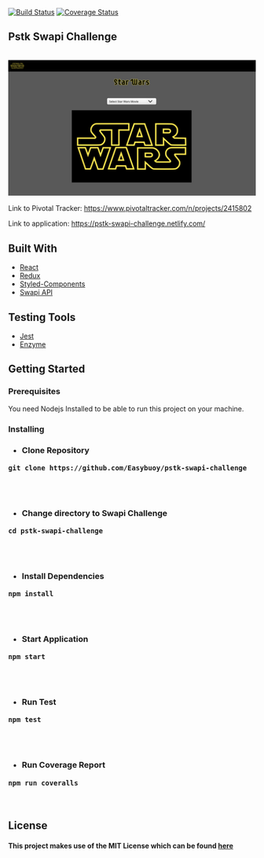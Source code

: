 [![Build Status](https://travis-ci.org/Easybuoy/pstk-swapi-challenge.svg?branch=master)](https://travis-ci.org/Easybuoy/pstk-swapi-challenge)
[![Coverage Status](https://coveralls.io/repos/github/Easybuoy/pstk-swapi-challenge/badge.svg?branch=develop)](https://coveralls.io/github/Easybuoy/pstk-swapi-challenge?branch=master)
## Pstk Swapi Challenge

<br>
<img src="src/assets/images/landing.png" />

Link to Pivotal Tracker: https://www.pivotaltracker.com/n/projects/2415802

Link to application: https://pstk-swapi-challenge.netlify.com/

## Built With
<ul>
<li><a href="https://reactjs.org">React</a></li>
<li><a href="https://redux.js.org/">Redux</a></li>
<li><a href="https://www.styled-components.com/">Styled-Components</a></li>
<li><a href="https://swapi.co/api/">Swapi API</a></li>
</ul>



## Testing Tools
<ul>
<li><a href="https://jestjs.io/">Jest</a></li>
<li><a href="https://airbnb.io/enzyme/">Enzyme</a></li>
</ul>


## Getting Started

<h3>Prerequisites</h3>
You need Nodejs Installed to be able to run this project on your machine.

<h3>Installing<h3>
<ul><li>Clone Repository</li></ul>
<pre><code>git clone https://github.com/Easybuoy/pstk-swapi-challenge</code> </pre>
<br>
<br>

<ul><li>Change directory to Swapi Challenge</li></ul>
<pre><code>cd pstk-swapi-challenge</code></pre>
<br>
<br>

<ul><li>Install Dependencies</li></ul>
<pre><code>npm install</code></pre>
<br>
<br>

<ul><li>Start Application</li></ul>
<pre><code>npm start</code></pre>
<br>
<br>

<ul><li>Run Test</li></ul>
<pre><code>npm test</code></pre>
<br>
<br>

<ul><li>Run Coverage Report</li></ul>
<pre><code>npm run coveralls</code></pre>
<br>

## License
<h4>This project makes use of the MIT License which can be found <a href="https://github.com/Easybuoy/pstk-swapi-challenge/master/LICENSE">here</a></h4>